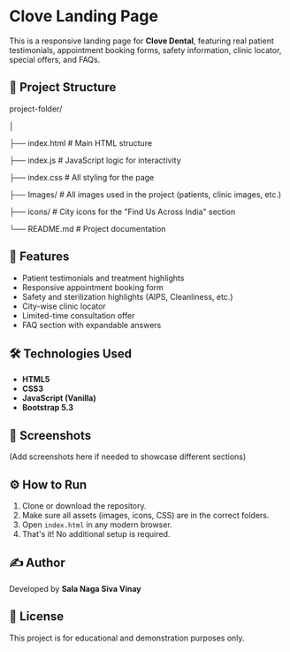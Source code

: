# Clove Landing Page

This is a responsive landing page for **Clove Dental**, featuring real patient testimonials, appointment booking forms, safety information, clinic locator, special offers, and FAQs.

## 📁 Project Structure

project-folder/

│

├── index.html # Main HTML structure

├── index.js # JavaScript logic for interactivity

├── index.css # All styling for the page

├── Images/ # All images used in the project (patients, clinic images, etc.)

├── icons/ # City icons for the "Find Us Across India" section

└── README.md # Project documentation


## 🚀 Features

- Patient testimonials and treatment highlights
- Responsive appointment booking form
- Safety and sterilization highlights (AIPS, Cleanliness, etc.)
- City-wise clinic locator
- Limited-time consultation offer
- FAQ section with expandable answers

## 🛠️ Technologies Used

- **HTML5**
- **CSS3**
- **JavaScript (Vanilla)**
- **Bootstrap 5.3**

## 📸 Screenshots

(Add screenshots here if needed to showcase different sections)

## ⚙️ How to Run

1. Clone or download the repository.
2. Make sure all assets (images, icons, CSS) are in the correct folders.
3. Open `index.html` in any modern browser.
4. That's it! No additional setup is required.

## ✍️ Author

Developed by **Sala Naga Siva Vinay**

## 📄 License

This project is for educational and demonstration purposes only.
